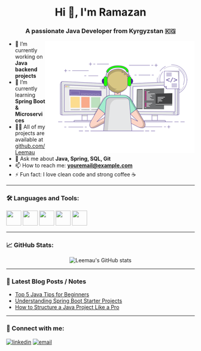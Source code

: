 <h1 align="center">Hi 👋, I'm Ramazan</h1>
<h3 align="center">A passionate Java Developer from Kyrgyzstan 🇰🇬</h3>

<img align="right" alt="Coding" width="400" src="https://raw.githubusercontent.com/devSouvik/devSouvik/master/gif3.gif" />

- 🔭 I’m currently working on **Java backend projects**
- 🌱 I’m currently learning **Spring Boot & Microservices**
- 👨‍💻 All of my projects are available at [github.com/Leemau](https://github.com/Leemau)
- 💬 Ask me about **Java, Spring, SQL, Git**
- 📫 How to reach me: **youremail@example.com**
- ⚡ Fun fact: I love clean code and strong coffee ☕

---

### 🛠️ Languages and Tools:
<p align="left">
  <img src="https://cdn.jsdelivr.net/gh/devicons/devicon/icons/java/java-original.svg" width="40" height="40"/>
  <img src="https://cdn.jsdelivr.net/gh/devicons/devicon/icons/spring/spring-original.svg" width="40" height="40"/>
  <img src="https://cdn.jsdelivr.net/gh/devicons/devicon/icons/mysql/mysql-original.svg" width="40" height="40"/>
  <img src="https://cdn.jsdelivr.net/gh/devicons/devicon/icons/docker/docker-original.svg" width="40" height="40"/>
  <img src="https://cdn.jsdelivr.net/gh/devicons/devicon/icons/git/git-original.svg" width="40" height="40"/>
</p>

---

### 📈 GitHub Stats:
<p align="center">
  <img src="https://github-readme-stats.vercel.app/api?username=Leemau&show_icons=true&theme=tokyonight" alt="Leemau's GitHub stats" />
</p>

---

### 📝 Latest Blog Posts / Notes
<!-- BLOG-POST-LIST:START -->
- [Top 5 Java Tips for Beginners](#)
- [Understanding Spring Boot Starter Projects](#)
- [How to Structure a Java Project Like a Pro](#)
<!-- BLOG-POST-LIST:END -->

---

### 🔗 Connect with me:
<p align="left">
  <a href="https://linkedin.com/in/yourprofile" target="blank"><img align="center" src="https://cdn.jsdelivr.net/gh/devicons/devicon/icons/linkedin/linkedin-original.svg" alt="linkedin" height="30" width="30" /></a>
  <a href="mailto:youremail@example.com"><img align="center" src="https://img.icons8.com/ios-filled/50/000000/email.png" alt="email" height="30" width="30" /></a>
</p>
